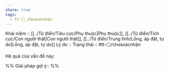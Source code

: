 ```yaml
---
share: true
tags:
  - tt-⚪_chưaxácnhận
---
```


Khái niệm :: [[../Từ điển/Tiêu cực/Phụ thuộc|Phụ thuộc]], [[../Từ điển/Tích cực/Con người thật|Con người thật]], [[../Từ điển/Trung tính/Lồng, áp đặt, tự do|Lồng, áp đặt, tự do]]
Lý do :: 
Trạng thái :: #tt-⚪/chưaxácnhận

Hệ quả của vấn đề này:


%%
Giải pháp gợi ý:: 
%%

